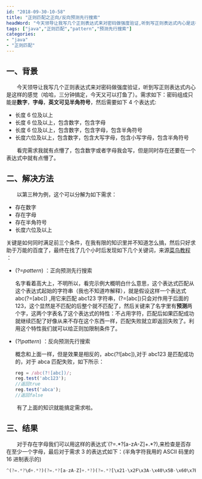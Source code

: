 ```yaml
---
id: "2018-09-30-10-58"
title: "正则匹配之正向/反向预测先行搜索"
headWord: "今天领导让我写几个正则表达式来对密码做强度验证,听到写正则表达式内心是这样的感觉（哈哈，三分钟搞定，今天又可以打鱼了）..但是显然不会这么简单."
tags: ["java","正则匹配","pattern","预测先行搜索"]
categories: 
- "java"
- "正则匹配"
---
```


## 一、背景

&emsp;&emsp;今天领导让我写几个正则表达式来对密码做强度验证，听到写正则表达式内心是这样的感觉（哈哈，三分钟搞定，今天又可以打鱼了）。需求如下：密码组成只能是**数字**，**字母**，**英文可见半角符号**，然后需要如下 4 个表达式:

- 长度 6 位及以上
- 长度 6 位及以上，包含数字，包含字母
- 长度 6 位及以上，包含数字，包含字母，包含半角符号
- 长度六位及以上，包含数字，包含大写字母，包含小写字母，包含半角符号

&emsp;&emsp;看完需求我就有点懵了，包含数字或者字母我会写，但是同时存在还要在一个表达式中就有点懵了。

## 二、解决方法

&emsp;&emsp;以第三种为例，这个可以分解为如下需求：

- 存在数字
- 存在字母
- 存在半角符号
- 长度六位及以上

关键是如何同时满足前三个条件，在我有限的知识里并不知道怎么搞，然后只好求助于万能的百度了，最终在找了几个小时后发现如下几个关键词，来源[菜鸟教程](http://www.runoob.com/java/java-regular-expressions.html) ：

- (?=_pattern_) ：正向预测先行搜索

  名字看着高大上，不明所以，看完示例大概明白什么意思，这个表达式匹配从这个表达式起始的字符串（我也不知道咋解释），就是假设这样一个表达式 abc(?=[abc]) ,用它来匹配 abc123 字符串，(?=[abc])只会对作用于后面的 123，这个显然是不匹配的后整个就不匹配了，然后关键来了名字里有**预测**两个字，这两个字表名了这个表达式的特性：不占用字符，匹配后如果匹配成功就继续匹配了好像从来不存在这个东西一样，匹配失败就立即返回失败了。利用这个特性我们就可以给正则加限制条件了。

- (?!_pattern_) ：反向预测先行搜索

  概念和上面一样，但是效果是相反的，abc(?![abc]),对于 abc123 是匹配成功的，对于 abca 匹配失败，如下所示：

  ```javascript
  reg = /abc(?![abc])/;
  reg.test('abc123');
  //返回true
  reg.test('abca');
  //返回false
  ```

&emsp;&emsp;有了上面的知识就能搞定需求啦。

## 三、结果

&emsp;&emsp;对于存在字母我们可以用这样的表达式`(?=.\*?[a-zA-Z]+.\*?),来检查是否存在至少一个字母，最后对于需求 3 的表达式如下：(半角字符我用的 ASCII 码里的 16 进制表示的)

```javascript
^(?=.*?\d+.*?)(?=.*?[a-zA-Z]+.*?)(?=.*?[\x21-\x2F\x3A-\x40\x5B-\x60\x7B-\x7E]+.*?)[\da-zA-Z\x21-\x2F\x3A-\x40\x5B-\x60\x7B-\x7E]{6,}$
```
